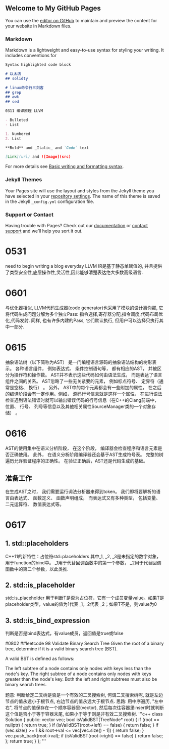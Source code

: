 ## Welcome to My GitHub Pages

You can use the [editor on GitHub](https://github.com/G106/G106.github.io/edit/main/README.md) to maintain and preview the content for your website in Markdown files.
### Markdown

Markdown is a lightweight and easy-to-use syntax for styling your writing. It includes conventions for

```markdown
Syntax highlighted code block

# 以太坊
## solidty

# linux命令行三剑客
## grep
## awk
## sed

0311 编译原理 LLVM

- Bulleted
- List

1. Numbered
2. List

**Bold** and _Italic_ and `Code` text

[Link](url) and ![Image](src)
```

For more details see [Basic writing and formatting syntax](https://docs.github.com/en/github/writing-on-github/getting-started-with-writing-and-formatting-on-github/basic-writing-and-formatting-syntax).

### Jekyll Themes

Your Pages site will use the layout and styles from the Jekyll theme you have selected in your [repository settings](https://github.com/G106/G106.github.io/settings/pages). The name of this theme is saved in the Jekyll `_config.yml` configuration file.

### Support or Contact

Having trouble with Pages? Check out our [documentation](https://docs.github.com/categories/github-pages-basics/) or [contact support](https://support.github.com/contact) and we’ll help you sort it out.

# 0531
need to begin writing a blog everyday
LLVM IR是基于静态单赋值的, 并且提供了类型安全性,底层操作性,灵活性,因此能够清楚表达绝大多数高级语言.
# 0601
与优化器相似, LLVM代码生成器(code generator)也采用了模块的设计离你那, 它将代码生成问题分解为多个独立Pass: 指令选择,寄存器分配,指令调度,代码布局优化,代码发射. 同样, 也有许多内建的Pass, 它们默认执行, 但用户可以选择只执行其中一部分.
# 0615
抽象语法树（以下简称为AST） 是一门编程语言源码的抽象语法结构的树形表示。 各种语言组件， 例如表达式、 条件控制语句等， 都有相应的AST， 并被区分为操作符和操作数。 AST并不表示这些代码如何由语法生成， 而是表达了语言组件之间的关系。 AST忽略了一些无关紧要的元素， 例如标点符号、 定界符（通常是空格、 换行） 。 另外， AST中的每个元素都会有一些附加的属性， 在之后的编译阶段会有一定作用。例如， 源码行号信息就是这样一个属性， 在进行语法检查遇到语法错误时就可以输出错误代码的行号信息（在C++的Clang前端中， 位置、 行号、 列号等信息以及其他相关属性SourceManager类的一个对象存储） 。
# 0616
AST的使用集中在语义分析阶段， 在这个阶段， 编译器会检查程序和语言元素是否正确使用。 此外， 在语义分析阶段编译器还会基于AST生成符号表。 完整的树遍历允许验证程序的正确性。 在验证正确后，AST还是代码生成的基础。
## 准备工作
在生成AST之时， 我们需要运行词法分析器来得到token。 我们即将要解析的语言由表达式、 函数定义、 函数声明组成， 而表达式又有多种类型， 包括变量、 二元运算符、 数值表达式等。
# 0617
## 1. std::placeholders
C++11的新特性：占位符std::placeholders
其中_1, _2, _3是未指定的数字对象，用于function的bind中。 _1用于代替回调函数中的第一个参数， _2用于代替回调函数中的第二个参数，以此类推.
## 2. std::is_placeholder
std::is_placeholder 用于判断T是否为占位符，它有一个成员变量value。如果T是placeholder类型，value的值为1代表 _1，2代表 _2；如果T不是，则value为0
## 3. std::is_bind_expression
判断是否是bind表达式，有value成员，返回值是true或false

#0802
##leetcode 98 Validate Binary Search Tree
Given the root of a binary tree, determine if it is a valid binary search tree (BST).

A valid BST is defined as follows:

The left subtree of a node contains only nodes with keys less than the node's key.
The right subtree of a node contains only nodes with keys greater than the node's key.
Both the left and right subtrees must also be binary search trees.

题意:
判断给定二叉树是否是一个有效的二叉搜索树, 何谓二叉搜索树呢, 就是左边节点的值永远小于根节点, 右边节点的值永远大于根节点.
思路:
用中序遍历, "左中右", 将节点的值保存在一个顺序容器里(vector), 然后每次往容器里insert时就判断这个值是否小于等于容器末尾, 如果小于等于则是非有效二叉搜索树.
'''c++
class Solution {
public:
    vector<int> vec;
    bool isValidBST(TreeNode* root) {
        if (root == nullptr) {
            return true;
        }
        if (isValidBST(root->left) == false) {
            return false;
        }
        if (vec.size() >= 1 && root->val <= vec[vec.size() - 1]) {
            return false;
        }
        vec.push_back(root->val);
        if (isValidBST(root->right) == false) {
            return false;
        };
        return true;
    }
};
'''
